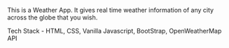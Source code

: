 This is a Weather App. It gives real time weather information of any city across the globe that you wish.

Tech Stack - HTML, CSS, Vanilla Javascript, BootStrap, OpenWeatherMap API